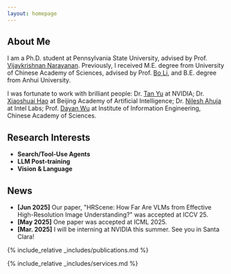 ```yaml
---
layout: homepage
---
```


## About Me

I am a Ph.D. student at Pennsylvania State University, advised by Prof. [Vijaykrishnan Narayanan](https://sites.psu.edu/vijaykrishnannarayanan/). Previously, I received M.E. degree from University of Chinese Academy of Sciences, advised by Prof. [Bo Li](https://people.ucas.ac.cn/~iieLibo), and B.E. degree from Anhui University.

I was fortunate to work with brilliant people: Dr. [Tan Yu](https://sites.google.com/site/tanyuspersonalwebsite/) at NVIDIA; Dr. [Xiaoshuai Hao](https://scholar.google.com/citations?user=ui0lvY4AAAAJ) at Beijing Academy of Artificial Intelligence; Dr. [Nilesh Ahuja](https://scholar.google.com/citations?user=y9njJHAAAAAJ) at Intel Labs; Prof. [Dayan Wu](https://scholar.google.com/citations?user=O6g-IHsAAAAJ) at Institute of Information Engineering, Chinese Academy of Sciences.

## Research Interests
- **Search/Tool-Use Agents**
- **LLM Post-training**
- **Vision & Language**

## News
- **[Jun 2025]** Our paper, "HRScene: How Far Are VLMs from Effective High-Resolution Image Understanding?" was accepted at ICCV 25.
- **[May 2025]** One paper was accepted at ICML 2025.
- **[Mar. 2025]** I will be interning at NVIDIA this summer. See you in Santa Clara!

{% include_relative _includes/publications.md %}

{% include_relative _includes/services.md %}
